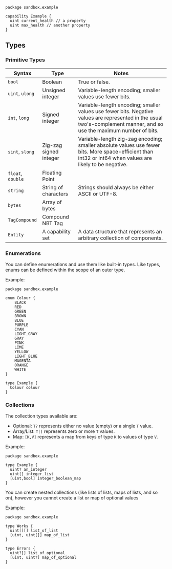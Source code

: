 
```
package sandbox.example

capability Example {
  uint current_health // a property
  uint max_health // another property
}
```
## Types
### Primitive Types

| Syntax            | Type                   | Notes                                                                                                                                                                 |
|-------------------|------------------------|-----------------------------------------------------------------------------------------------------------------------------------------------------------------------|
| `bool`            | Boolean                | True or false.                                                                                                                                                        |
| `uint`, `ulong`   | Unsigned integer       | Variable-length encoding; smaller values use fewer bits.                                                                                                              |
| `int`, `long`     | Signed integer         | Variable-length encoding; smaller values use fewer bits. Negative values are represented in the usual two's-complement manner, and so use the maximum number of bits. |
| `sint`, `slong`   | Zig-zag signed integer | Variable-length zig-zag encoding; smaller absolute values use fewer bits. More space-efficient than int32 or int64 when values are likely to be negative.             |
| `float`, `double` | Floating Point         |                                                                                                                                                                       |
| `string`          | String of characters   | Strings should always be either ASCII or UTF-8.                                                                                                                       |
| `bytes`           | Array of bytes         |                                                                                                                                                                       |
| `TagCompound`     | Compound NBT Tag       |                                                                                                                                                                       |
| `Entity`          | A capability set        | A data structure that represents an arbitrary collection of components.                                                                                               |

### Enumerations
You can define enumerations and use them like built-in types. Like types, enums can be defined within the scope of an outer type.

Example:
```
package sandbox.example

enum Colour {
    BLACK
    RED
    GREEN
    BROWN
    BLUE
    PURPLE
    CYAN
    LIGHT_GRAY
    GRAY
    PINK
    LIME
    YELLOW
    LIGHT_BLUE
    MAGENTA
    ORANGE
    WHITE
}

type Example {
  Colour colour
}
```

### Collections

The collection types available are:
- Optional: `T?` represents either no value (empty) or a single `T` value.
- Array/List: `T[]` represents zero or more `T` values.
- Map: `[K,V]` represents a map from keys of type `K` to values of type `V`.

Example:
```
package sandbox.example

type Example {
  uint? an_integer
  uint[] integer_list
  [uint,bool] integer_boolean_map
}
```
You can create nested collections (like lists of lists, maps of lists, and so on), however you cannot create a list or map of optional values

Example:
```
package sandbox.example

type Works {
  uint[][] list_of_list
  [uint, uint[]] map_of_list
}

type Errors {
  uint?[] list_of_optional
  [uint, uint?] map_of_optional
}
```